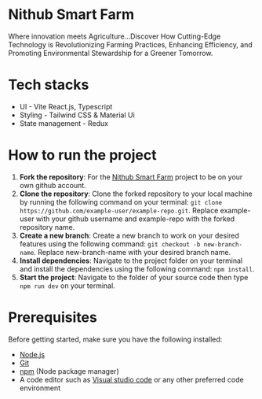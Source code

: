 # Nithub Smart Farm

Where innovation meets Agriculture...Discover How Cutting-Edge Technology is Revolutionizing Farming Practices, Enhancing Efficiency, and Promoting Environmental Stewardship for a Greener Tomorrow.

<!-- # Hosted Site

This is live link of the platform [click here](https://project-manager-wine.vercel.app/) -->

# Tech stacks

- UI - Vite React.js, Typescript
- Styling - Tailwind CSS & Material Ui
- State management - Redux

# How to run the project

1. **Fork the repository**: For the [Nithub Smart Farm](https://github.com/debagit10/project-management) project to be on your own github account.
2. **Clone the repository**: Clone the forked repository to your local machine by running the following command on your terminal: `git clone https://github.com/example-user/example-repo.git`. Replace example-user with your github username and example-repo with the forked repository name.
3. **Create a new branch**: Create a new branch to work on your desired features using the following command: `git checkout -b new-branch-name`. Replace new-branch-name with your desired branch name.
4. **Install dependencies**: Navigate to the project folder on your terminal and install the dependencies using the following command: `npm install`.
5. **Start the project**: Navigate to the folder of your source code then type `npm run dev` on your terminal.

# Prerequisites

Before getting started, make sure you have the following installed:

- [Node.js](https://nodejs.org/en)
- [Git](https://git-scm.com/)
- [npm](https://www.npmjs.com/) (Node package manager)
- A code editor such as [Visual studio code](https://code.visualstudio.com/) or any other preferred code environment
